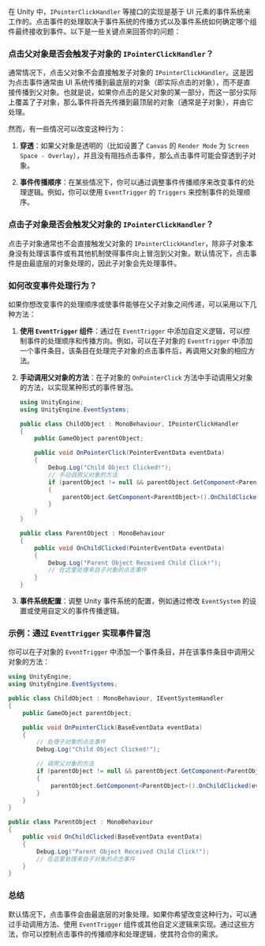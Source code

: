 在 Unity 中，`IPointerClickHandler` 等接口的实现是基于 UI 元素的事件系统来工作的。点击事件的处理取决于事件系统的传播方式以及事件系统如何确定哪个组件最终接收到事件。以下是一些关键点来回答你的问题：

### 点击父对象是否会触发子对象的 `IPointerClickHandler`？

通常情况下，点击父对象不会直接触发子对象的 `IPointerClickHandler`。这是因为点击事件通常由 UI 系统传播到最底层的对象（即实际点击的对象），而不是直接传播到父对象。也就是说，如果你点击的是父对象的某一部分，而这一部分实际上覆盖了子对象，那么事件将首先传播到最顶层的对象（通常是子对象），并由它处理。

然而，有一些情况可以改变这种行为：

1. **穿透**：如果父对象是透明的（比如设置了 `Canvas` 的 `Render Mode` 为 `Screen Space - Overlay`），并且没有阻挡点击事件，那么点击事件可能会穿透到子对象。
   
2. **事件传播顺序**：在某些情况下，你可以通过调整事件传播顺序来改变事件的处理逻辑。例如，你可以使用 `EventTrigger` 的 `Triggers` 来控制事件的处理顺序。

### 点击子对象是否会触发父对象的 `IPointerClickHandler`？

点击子对象通常也不会直接触发父对象的 `IPointerClickHandler`，除非子对象本身没有处理该事件或有其他机制使得事件向上冒泡到父对象。默认情况下，点击事件是由最底层的对象处理的，因此子对象会先处理事件。

### 如何改变事件处理行为？

如果你想改变事件的处理顺序或使事件能够在父子对象之间传递，可以采用以下几种方法：

1. **使用 `EventTrigger` 组件**：通过在 `EventTrigger` 中添加自定义逻辑，可以控制事件的处理顺序和传播方向。例如，可以在子对象的 `EventTrigger` 中添加一个事件条目，该条目在处理完子对象的点击事件后，再调用父对象的相应方法。

2. **手动调用父对象的方法**：在子对象的 `OnPointerClick` 方法中手动调用父对象的方法，以实现某种形式的事件冒泡。

   ```csharp
   using UnityEngine;
   using UnityEngine.EventSystems;

   public class ChildObject : MonoBehaviour, IPointerClickHandler
   {
       public GameObject parentObject;

       public void OnPointerClick(PointerEventData eventData)
       {
           Debug.Log("Child Object Clicked!");
           // 手动调用父对象的方法
           if (parentObject != null && parentObject.GetComponent<ParentObject>() != null)
           {
               parentObject.GetComponent<ParentObject>().OnChildClicked(eventData);
           }
       }
   }

   public class ParentObject : MonoBehaviour
   {
       public void OnChildClicked(PointerEventData eventData)
       {
           Debug.Log("Parent Object Received Child Click!");
           // 在这里处理来自子对象的点击事件
       }
   }
   ```

3. **事件系统配置**：调整 Unity 事件系统的配置，例如通过修改 `EventSystem` 的设置或使用自定义的事件传播逻辑。

### 示例：通过 `EventTrigger` 实现事件冒泡

你可以在子对象的 `EventTrigger` 中添加一个事件条目，并在该事件条目中调用父对象的方法：

```csharp
using UnityEngine;
using UnityEngine.EventSystems;

public class ChildObject : MonoBehaviour, IEventSystemHandler
{
    public GameObject parentObject;

    public void OnPointerClick(BaseEventData eventData)
    {
        // 处理子对象的点击事件
        Debug.Log("Child Object Clicked!");

        // 调用父对象的方法
        if (parentObject != null && parentObject.GetComponent<ParentObject>() != null)
        {
            parentObject.GetComponent<ParentObject>().OnChildClicked(eventData);
        }
    }
}

public class ParentObject : MonoBehaviour
{
    public void OnChildClicked(BaseEventData eventData)
    {
        Debug.Log("Parent Object Received Child Click!");
        // 在这里处理来自子对象的点击事件
    }
}
```

### 总结

默认情况下，点击事件会由最底层的对象处理。如果你希望改变这种行为，可以通过手动调用方法、使用 `EventTrigger` 组件或其他自定义逻辑来实现。通过这些方法，你可以控制点击事件的传播顺序和处理逻辑，使其符合你的需求。